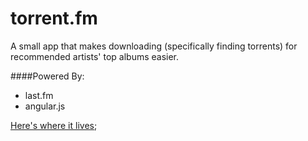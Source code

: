 torrent.fm
==========

A small app that makes downloading (specifically finding torrents) for recommended artists' top albums easier.

####Powered By:

- last.fm
- angular.js


[Here's where it lives](http://himynameisdave.github.io/torrent.fm);
